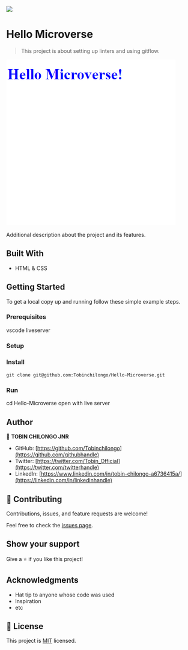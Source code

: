 ![](https://img.shields.io/badge/Microverse-blueviolet)

# Hello Microverse

> This project is about setting up linters and using gitflow.

![screenshot](./Hello.png)

Additional description about the project and its features.

## Built With

- HTML & CSS


## Getting Started

To get a local copy up and running follow these simple example steps.

### Prerequisites
vscode 
liveserver

### Setup

### Install
```
git clone git@github.com:Tobinchilongo/Hello-Microverse.git
```

### Run 
cd Hello-Microverse
open with live server


## Author

👤 **TOBIN CHILONGO JNR**

- GitHub: [https://github.com/Tobinchilongo](https://github.com/githubhandle)
- Twitter: [https://twitter.com/Tobin_Official](https://twitter.com/twitterhandle)
- LinkedIn: [https://www.linkedin.com/in/tobin-chilongo-a6736415a/](https://linkedin.com/in/linkedinhandle)



## 🤝 Contributing

Contributions, issues, and feature requests are welcome!

Feel free to check the [issues page](../../issues/).

## Show your support

Give a ⭐️ if you like this project!

## Acknowledgments

- Hat tip to anyone whose code was used
- Inspiration
- etc

## 📝 License

This project is [MIT](./MIT.md) licensed.
